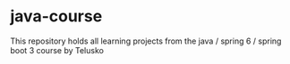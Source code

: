 # java-course
This repository holds all learning projects from the java / spring 6 / spring boot 3 course by Telusko
